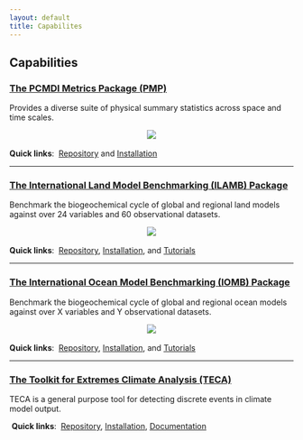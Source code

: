 ```yaml
---
layout: default
title: Capabilites
---
```


## Capabilities

<!-- PMP -->
<div class="span4 box">
<h3><a class="reference internal" href="PMP.html">The PCMDI Metrics Package (PMP)</a></h3>
<p>Provides a diverse suite of physical summary statistics across space and time scales.</p>
<center><a border="0" href="pmp.html"><img src="{{site.baseurl}}/assets/images/pmp_cover_side_sm.png"></a></center>
<br>
<strong>Quick links</strong>:&nbsp;
<a href="https://github.com/PCMDI/pcmdi_metrics">Repository</a> and
<a href="https://github.com/PCMDI/pcmdi_metrics/wiki/Install-using-Anaconda">Installation</a>
</div>

******

<!-- ILAMB -->
<div class="span4 box">
<h3><a class="reference internal" href="ilamb.html">The International Land Model Benchmarking (ILAMB) Package</a></h3>
<p>Benchmark the biogeochemical cycle of global and regional land models against over 24 variables and 60 observational datasets.</p>
<center><a border="0" href="ilamb.html"><img src="{{site.baseurl}}/assets/images/ilamb_biomass_sm.png"></a></center>
<br>
<strong>Quick links</strong>:&nbsp;
<a href="https://bitbucket.org/ncollier/ilamb">Repository</a>,
<a href="http://ilamb.ornl.gov/doc/install.html">Installation</a>, and
<a href="http://ilamb.ornl.gov/doc/tutorial.html">Tutorials</a>
<!--
<a href="http://ilamb.ornl.gov/CMIP5">CMIP5 Results</a>,
<a href="http://ilamb.ornl.gov/CLM">CLM Results</a>
-->
</div>

******

<!-- IOMB -->
<div class="span4 box">
<h3><a class="reference internal" href="iomb.html">The International Ocean Model Benchmarking (IOMB) Package</a></h3>
<p>Benchmark the biogeochemical cycle of global and regional ocean models against over X variables and Y observational datasets.</p>
<center><a border="0" href="iomb.html"><img src="{{site.baseurl}}/assets/images/iomb_temperature_sm.png"></a></center>
<br>
<strong>Quick links</strong>:&nbsp;
<a href="https://bitbucket.org/ncollier/ilamb">Repository</a>,
<a href="http://ilamb.ornl.gov/doc/install.html">Installation</a>, and
<a href="http://ilamb.ornl.gov/doc/tutorial.html">Tutorials</a>
<!--
<a href="http://ilamb.ornl.gov/CMIP5">Sample Results</a>
-->
</div>

******

<!-- TECA -->
<div class="span4 box">
<h3><a class="reference internal" href="teca.html">The Toolkit for Extremes Climate Analysis (TECA)</a></h3>
<p>TECA is a general purpose tool for detecting discrete events in climate model output.</p>
<img src="">
<strong>Quick links</strong>:&nbsp;
<a href="https://github.com/LBL-EESA/TECA">Repository</a>,
<a href="https://github.com/LBL-EESA/TECA_superbuild">Installation</a>,
<a href="https://github.com/LBL-EESA/TECA/blob/master/doc/teca_users_guide.pdf">Documentation</a>

</div>

